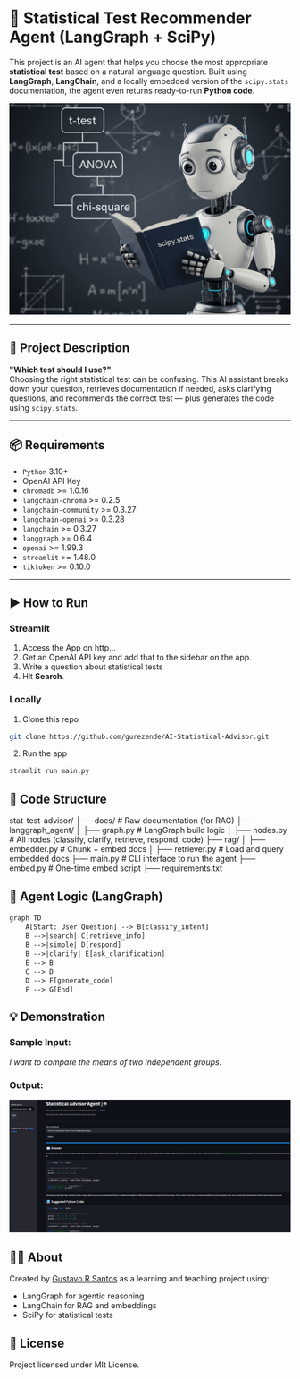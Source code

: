 # 🧠 Statistical Test Recommender Agent (LangGraph + SciPy)

This project is an AI agent that helps you choose the most appropriate **statistical test** based on a natural language question. Built using **LangGraph**, **LangChain**, and a locally embedded version of the `scipy.stats` documentation, the agent even returns ready-to-run **Python code**.

![](img/Gemini_Generated_Image_my6itkmy6itkmy6i.png)

---

## 🚀 Project Description

**"Which test should I use?"**  
Choosing the right statistical test can be confusing. This AI assistant breaks down your question, retrieves documentation if needed, asks clarifying questions, and recommends the correct test — plus generates the code using `scipy.stats`.

---

## 📦 Requirements

- `Python` 3.10+
- OpenAI API Key
- `chromadb` >= 1.0.16
- `langchain-chroma` >= 0.2.5
- `langchain-community` >= 0.3.27
- `langchain-openai` >= 0.3.28
- `langchain` >= 0.3.27
- `langgraph` >= 0.6.4
- `openai` >= 1.99.3
- `streamlit` >= 1.48.0
- `tiktoken` >= 0.10.0

--- 

## ▶️ How to Run

### Streamlit

1. Access the App on http...
2. Get an OpenAI API key and add that to the sidebar on the app.
3. Write a question about statistical tests
4. Hit **Search**.

### Locally

1. Clone this repo

```bash
git clone https://github.com/gurezende/AI-Statistical-Advisor.git
```

2. Run the app

```bash
stramlit run main.py
```


## 🧠 Code Structure

stat-test-advisor/
├── docs/                      # Raw documentation (for RAG)
├── langgraph_agent/
│   ├── graph.py               # LangGraph build logic
│   ├── nodes.py               # All nodes (classify, clarify, retrieve, respond, code)
├── rag/
│   ├── embedder.py            # Chunk + embed docs
│   ├── retriever.py           # Load and query embedded docs
├── main.py                    # CLI interface to run the agent
├── embed.py                   # One-time embed script
├── requirements.txt

## 🤖 Agent Logic (LangGraph)

```mermaid
graph TD
    A[Start: User Question] --> B[classify_intent]
    B -->|search| C[retrieve_info]
    B -->|simple| D[respond]
    B -->|clarify| E[ask_clarification]
    E --> B
    C --> D
    D --> F[generate_code]
    F --> G[End]
```

## 💡 Demonstration

### Sample Input:

*I want to compare the means of two independent groups.*

### Output:

![](img/Stats_agent.png)

## 👨‍🔬 About

Created by [Gustavo R Santos](https://gustavorsantos.me) as a learning and teaching project using:

* LangGraph for agentic reasoning
* LangChain for RAG and embeddings
* SciPy for statistical tests

## 📄 License

Project licensed under MIt License.